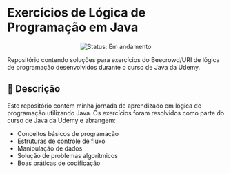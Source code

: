 # Exercícios de Lógica de Programação em Java

<p align="center">
  <img src="https://img.shields.io/badge/STATUS-EM%20ANDAMENTO-yellow" alt="Status: Em andamento">
</p>

Repositório contendo soluções para exercícios do Beecrowd/URI de lógica de programação desenvolvidos durante o curso de Java da Udemy.

## 📝 Descrição

Este repositório contém minha jornada de aprendizado em lógica de programação utilizando Java. Os exercícios foram resolvidos como parte do curso de Java da Udemy e abrangem:

- Conceitos básicos de programação
- Estruturas de controle de fluxo
- Manipulação de dados
- Solução de problemas algorítmicos
- Boas práticas de codificação



